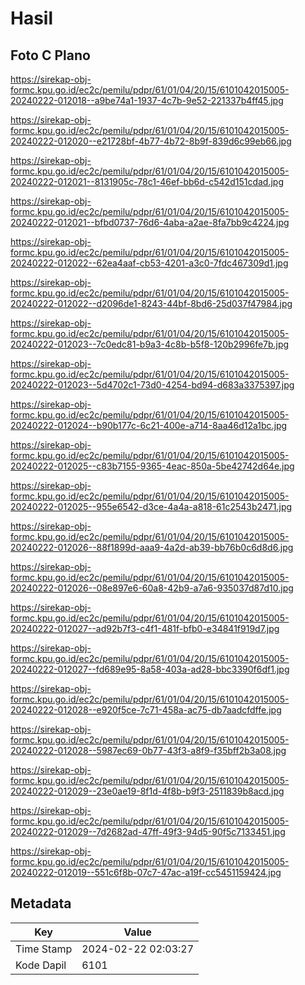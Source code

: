 # Hasil

## Foto C Plano

https://sirekap-obj-formc.kpu.go.id/ec2c/pemilu/pdpr/61/01/04/20/15/6101042015005-20240222-012018--a9be74a1-1937-4c7b-9e52-221337b4ff45.jpg

https://sirekap-obj-formc.kpu.go.id/ec2c/pemilu/pdpr/61/01/04/20/15/6101042015005-20240222-012020--e21728bf-4b77-4b72-8b9f-839d6c99eb66.jpg

https://sirekap-obj-formc.kpu.go.id/ec2c/pemilu/pdpr/61/01/04/20/15/6101042015005-20240222-012021--8131905c-78c1-46ef-bb6d-c542d151cdad.jpg

https://sirekap-obj-formc.kpu.go.id/ec2c/pemilu/pdpr/61/01/04/20/15/6101042015005-20240222-012021--bfbd0737-76d6-4aba-a2ae-8fa7bb9c4224.jpg

https://sirekap-obj-formc.kpu.go.id/ec2c/pemilu/pdpr/61/01/04/20/15/6101042015005-20240222-012022--62ea4aaf-cb53-4201-a3c0-7fdc467309d1.jpg

https://sirekap-obj-formc.kpu.go.id/ec2c/pemilu/pdpr/61/01/04/20/15/6101042015005-20240222-012022--d2096de1-8243-44bf-8bd6-25d037f47984.jpg

https://sirekap-obj-formc.kpu.go.id/ec2c/pemilu/pdpr/61/01/04/20/15/6101042015005-20240222-012023--7c0edc81-b9a3-4c8b-b5f8-120b2996fe7b.jpg

https://sirekap-obj-formc.kpu.go.id/ec2c/pemilu/pdpr/61/01/04/20/15/6101042015005-20240222-012023--5d4702c1-73d0-4254-bd94-d683a3375397.jpg

https://sirekap-obj-formc.kpu.go.id/ec2c/pemilu/pdpr/61/01/04/20/15/6101042015005-20240222-012024--b90b177c-6c21-400e-a714-8aa46d12a1bc.jpg

https://sirekap-obj-formc.kpu.go.id/ec2c/pemilu/pdpr/61/01/04/20/15/6101042015005-20240222-012025--c83b7155-9365-4eac-850a-5be42742d64e.jpg

https://sirekap-obj-formc.kpu.go.id/ec2c/pemilu/pdpr/61/01/04/20/15/6101042015005-20240222-012025--955e6542-d3ce-4a4a-a818-61c2543b2471.jpg

https://sirekap-obj-formc.kpu.go.id/ec2c/pemilu/pdpr/61/01/04/20/15/6101042015005-20240222-012026--88f1899d-aaa9-4a2d-ab39-bb76b0c6d8d6.jpg

https://sirekap-obj-formc.kpu.go.id/ec2c/pemilu/pdpr/61/01/04/20/15/6101042015005-20240222-012026--08e897e6-60a8-42b9-a7a6-935037d87d10.jpg

https://sirekap-obj-formc.kpu.go.id/ec2c/pemilu/pdpr/61/01/04/20/15/6101042015005-20240222-012027--ad92b7f3-c4f1-481f-bfb0-e34841f919d7.jpg

https://sirekap-obj-formc.kpu.go.id/ec2c/pemilu/pdpr/61/01/04/20/15/6101042015005-20240222-012027--fd689e95-8a58-403a-ad28-bbc3390f6df1.jpg

https://sirekap-obj-formc.kpu.go.id/ec2c/pemilu/pdpr/61/01/04/20/15/6101042015005-20240222-012028--e920f5ce-7c71-458a-ac75-db7aadcfdffe.jpg

https://sirekap-obj-formc.kpu.go.id/ec2c/pemilu/pdpr/61/01/04/20/15/6101042015005-20240222-012028--5987ec69-0b77-43f3-a8f9-f35bff2b3a08.jpg

https://sirekap-obj-formc.kpu.go.id/ec2c/pemilu/pdpr/61/01/04/20/15/6101042015005-20240222-012029--23e0ae19-8f1d-4f8b-b9f3-2511839b8acd.jpg

https://sirekap-obj-formc.kpu.go.id/ec2c/pemilu/pdpr/61/01/04/20/15/6101042015005-20240222-012029--7d2682ad-47ff-49f3-94d5-90f5c7133451.jpg

https://sirekap-obj-formc.kpu.go.id/ec2c/pemilu/pdpr/61/01/04/20/15/6101042015005-20240222-012019--551c6f8b-07c7-47ac-a19f-cc5451159424.jpg


## Metadata

| Key        | Value               |
| ---------- | ------------------- |
| Time Stamp | 2024-02-22 02:03:27 |
| Kode Dapil | 6101                |



